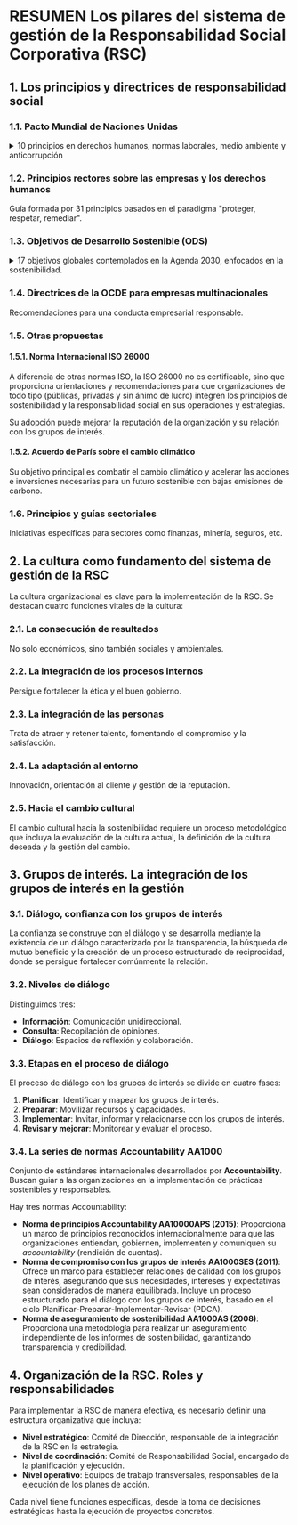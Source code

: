 # RESUMEN Los pilares del sistema de gestión de la Responsabilidad Social Corporativa (RSC)

## 1. Los principios y directrices de responsabilidad social

### 1.1. Pacto Mundial de Naciones Unidas

<details>
	<summary>10 principios en derechos humanos, normas laborales, medio ambiente y anticorrupción</summary>

<br>

**Derechos humanos**

- **Principio 1**. Apoyar y respetar la protección de los derechos humanos.
- **Principio 2**. No ser cómplice de abusos de los derechos.

**Ámbito laboral**

- **Principio 3**. Apoyar los principios de la libertad de asociación y sindical, y el derecho a la negociación colectiva.
- **Principio 4**. Eliminar el trabajo forzoso y obligatorio.
- **Principio 5**. Abolir cualquier forma de trabajo infantil.
- **Principio 6**. Eliminar la discriminación en materia de empleo y ocupación.

**Medio ambiente**

- **Principio 7**. Las empresas deberán mantener un enfoque preventivo que favorezca el medio ambiente.
- **Principio 8**. Las empresas deben fomentar las iniciativas que promuevan una mayor responsabilidad ambiental.
- **Principio 9**. Las empresas deben favorecer el desarrollo y la difusión de las tecnologías respetuosas con el medio ambiente.

**Anticorrupción**

- **Principio 10**. Las empresas e instituciones deberán trabajar contra la corrupción en todas sus formas, incluidas la extorsión y el soborno.
</details>

### 1.2. Principios rectores sobre las empresas y los derechos humanos

Guía formada por 31 principios basados en el paradigma "proteger, respetar, remediar".

### 1.3. Objetivos de Desarrollo Sostenible (ODS)

<details>
	<summary>17 objetivos globales contemplados en la Agenda 2030, enfocados en la sostenibilidad.</summary>

-	Objetivo 1: Fin de la pobreza
-	Objetivo 2: Cero hambre
-	Objetivo 3: Salud y bienestar
-	Objetivo 4: Educación de calidad
-	Objetivo 5: Igualdad de género
-	Objetivo 6: Agua limpia y saneamiento
-	Objetivo 7: Energía limpia y asequible
-	Objetivo 8: Trabajo digno y crecimiento económico
-	Objetivo 9: Industria, innovación, infraestructuras
-	Objetivo 10: Reducción de las desigualdades
-	Objetivo 11: Ciudades y comunidades sostenibles
-	Objetivo 12: Consumo y producción responsables
-	Objetivo 13: Acción climática
-	Objetivo 14: Vida submarina
-	Objetivo 15: Vida terrestre
-	Objetivo 16: Paz, justicia e instituciones sólidas
-	Objetivo 17: Alianza por los objetivos
</details>

### 1.4. Directrices de la OCDE para empresas multinacionales

Recomendaciones para una conducta empresarial responsable.

### 1.5. Otras propuestas

#### 1.5.1. Norma Internacional ISO 26000

A diferencia de otras normas ISO, la ISO 26000 no es certificable, sino que proporciona orientaciones y recomendaciones para que organizaciones de todo tipo (públicas, privadas y sin ánimo de lucro) integren los principios de sostenibilidad y la responsabilidad social en sus operaciones y estrategias.

Su adopción puede mejorar la reputación de la organización y su relación con los grupos de interés.

#### 1.5.2. Acuerdo de París sobre el cambio climático

Su objetivo principal es combatir el cambio climático y acelerar las acciones e inversiones necesarias para un futuro sostenible con bajas emisiones de carbono.

### 1.6. Principios y guías sectoriales

Iniciativas específicas para sectores como finanzas, minería, seguros, etc.

## 2. La cultura como fundamento del sistema de gestión de la RSC

La cultura organizacional es clave para la implementación de la RSC. Se destacan cuatro funciones vitales de la cultura:

### 2.1. La consecución de resultados

No solo económicos, sino también sociales y ambientales.

### 2.2. La integración de los procesos internos

Persigue fortalecer la ética y el buen gobierno.

### 2.3. La integración de las personas

Trata de atraer y retener talento, fomentando el compromiso y la satisfacción.

### 2.4. La adaptación al entorno

Innovación, orientación al cliente y gestión de la reputación.

### 2.5. Hacia el cambio cultural

El cambio cultural hacia la sostenibilidad requiere un proceso metodológico que incluya la evaluación de la cultura actual, la definición de la cultura deseada y la gestión del cambio.

## 3. Grupos de interés. La integración de los grupos de interés en la gestión

### 3.1. Diálogo, confianza con los grupos de interés

La confianza se construye con el diálogo y se desarrolla mediante la existencia de un diálogo caracterizado por la transparencia, la búsqueda de mutuo beneficio y la creación de un proceso estructurado de reciprocidad, donde se persigue fortalecer comúnmente la relación. 

### 3.2. Niveles de diálogo

Distinguimos tres:

- **Información**: Comunicación unidireccional.
- **Consulta**: Recopilación de opiniones.
- **Diálogo**: Espacios de reflexión y colaboración.

### 3.3. Etapas en el proceso de diálogo

El proceso de diálogo con los grupos de interés se divide en cuatro fases:

1. **Planificar**: Identificar y mapear los grupos de interés.
2. **Preparar**: Movilizar recursos y capacidades.
3. **Implementar**: Invitar, informar y relacionarse con los grupos de interés.
4. **Revisar y mejorar**: Monitorear y evaluar el proceso.

### 3.4. La series de normas Accountability AA1000

Conjunto de estándares internacionales desarrollados por **Accountability**. Buscan guiar a las organizaciones en la implementación de prácticas sostenibles y responsables.

Hay tres normas Accountability:

- **Norma de principios Accountability AA10000APS (2015)**: Proporciona un marco de principios reconocidos internacionalmente para que las organizaciones entiendan, gobiernen, implementen y comuniquen su _accountability_ (rendición de cuentas).
- **Norma de compromiso con los grupos de interés AA1000SES (2011)**: Ofrece un marco para establecer relaciones de calidad con los grupos de interés, asegurando que sus necesidades, intereses y expectativas sean considerados de manera equilibrada. Incluye un proceso estructurado para el diálogo con los grupos de interés, basado en el ciclo Planificar-Preparar-Implementar-Revisar (PDCA).
- **Norma de aseguramiento de sostenibilidad AA1000AS (2008)**: Proporciona una metodología para realizar un aseguramiento independiente de los informes de sostenibilidad, garantizando transparencia y credibilidad.

## 4. Organización de la RSC. Roles y responsabilidades

Para implementar la RSC de manera efectiva, es necesario definir una estructura organizativa que incluya:

- **Nivel estratégico**: Comité de Dirección, responsable de la integración de la RSC en la estrategia.
- **Nivel de coordinación**: Comité de Responsabilidad Social, encargado de la planificación y ejecución.
- **Nivel operativo**: Equipos de trabajo transversales, responsables de la ejecución de los planes de acción.

Cada nivel tiene funciones específicas, desde la toma de decisiones estratégicas hasta la ejecución de proyectos concretos.
